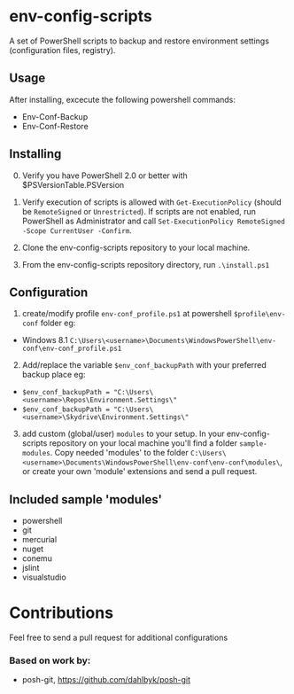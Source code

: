 env-config-scripts
=========================

A set of PowerShell scripts to backup and restore environment settings (configuration files, registry).
 

Usage
------
After installing, excecute the following powershell commands:

- Env-Conf-Backup
- Env-Conf-Restore


Installing
------------

0. Verify you have PowerShell 2.0 or better with $PSVersionTable.PSVersion

1. Verify execution of scripts is allowed with `Get-ExecutionPolicy` (should be `RemoteSigned` or `Unrestricted`). If scripts are not enabled, run PowerShell as Administrator and call `Set-ExecutionPolicy RemoteSigned -Scope CurrentUser -Confirm`.

2. Clone the env-config-scripts repository to your local machine.

3. From the env-config-scripts repository directory, run `.\install.ps1`


Configuration
-------------

1. create/modify profile `env-conf_profile.ps1` at powershell `$profile\env-conf` folder
eg: 

- Windows 8.1 `C:\Users\<username>\Documents\WindowsPowerShell\env-conf\env-conf_profile.ps1`

2. Add/replace the variable `$env_conf_backupPath` with your preferred backup place
eg:

- `$env_conf_backupPath = "C:\Users\<username>\Repos\Environment.Settings\"`
- `$env_conf_backupPath = "C:\Users\<username>\Skydrive\Environment.Settings\"`

3. add custom (global/user) `modules` to your setup. In your env-config-scripts repository on your local machine you'll find a folder `sample-modules`. Copy needed 'modules' to the folder `C:\Users\<username>\Documents\WindowsPowerShell\env-conf\env-conf\modules\`, or create your own 'module' extensions and send a pull request.


Included sample 'modules'
----------------

- powershell
- git
- mercurial
- nuget
- conemu
- jslint
- visualstudio


Contributions
=============

Feel free to send a pull request for additional configurations

### Based on work by:

 - posh-git, https://github.com/dahlbyk/posh-git